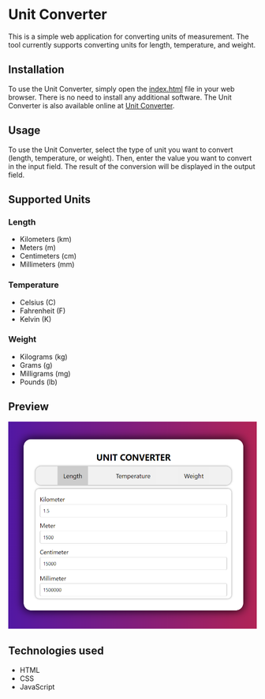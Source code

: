# Unit Converter

This is a simple web application for converting units of measurement. The tool currently supports converting units for length, temperature, and weight.

## Installation

To use the Unit Converter, simply open the [index.html](/index.html) file in your web browser. There is no need to install any additional software. The Unit Converter is also available online at [Unit Converter](#).

## Usage

To use the Unit Converter, select the type of unit you want to convert (length, temperature, or weight). Then, enter the value you want to convert in the input field. The result of the conversion will be displayed in the output field.

## Supported Units

### **Length**

- Kilometers (km)
- Meters (m)
- Centimeters (cm)
- Millimeters (mm)

### **Temperature**

- Celsius (C)
- Fahrenheit (F)
- Kelvin (K)

### **Weight**

- Kilograms (kg)
- Grams (g)
- Milligrams (mg)
- Pounds (lb)

## Preview

![Unit Converter Preview](unitConverterPreview.png)

## Technologies used

- HTML
- CSS
- JavaScript
